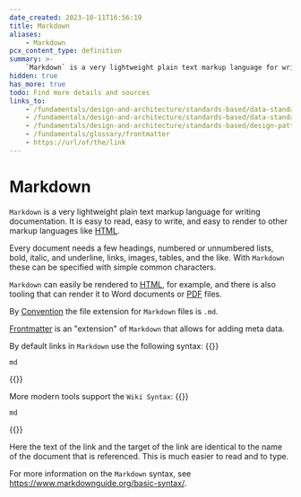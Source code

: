 ```yaml
---
date_created: 2023-10-11T16:56:19
title: Markdown
aliases:
    - Markdown
pcx_content_type: definition
summary: >-
    `Markdown` is a very lightweight plain text markup language for writing documentation. It is easy to read, easy to write, and easy to render to other markup languages like [HTML](/fundamentals/design-and-architecture/standards-based/data-standards/html).
hidden: true
has_more: true
todo: Find more details and sources
links_to:
    - /fundamentals/design-and-architecture/standards-based/data-standards/html
    - /fundamentals/design-and-architecture/standards-based/data-standards/pdf
    - /fundamentals/design-and-architecture/standards-based/design-patterns/convention-over-configuration
    - /fundamentals/glossary/frontmatter
    - https://url/of/the/link
---
```


# Markdown

`Markdown` is a very lightweight plain text markup language for writing documentation. It is easy to read, easy to write, and easy to render to other markup languages like [HTML](/fundamentals/design-and-architecture/standards-based/data-standards/html).

Every document needs a few headings, numbered or unnumbered lists, bold, italic, and underline, links, images, tables, and the like. With `Markdown` these can be specified with simple common characters.

`Markdown` can easily be rendered to [HTML](/fundamentals/design-and-architecture/standards-based/data-standards/html), for example, and there is also tooling that can render it to Word documents or [PDF](/fundamentals/design-and-architecture/standards-based/data-standards/pdf) files.

By [Convention](/fundamentals/design-and-architecture/standards-based/design-patterns/convention-over-configuration) the file extension for `Markdown` files is `.md`.

[Frontmatter](/fundamentals/glossary/frontmatter) is an "extension" of `Markdown` that allows for adding meta data.

By default links in `Markdown` use the following syntax:
{{<raw>}}<pre class="CodeBlock CodeBlock-with-rows CodeBlock-scrolls-horizontally CodeBlock-is-light-in-light-theme CodeBlock--language-txt" language="txt"><code><span class="CodeBlock--rows"><span class="CodeBlock--rows-content"><span class="CodeBlock--row"><span class="CodeBlock--row-indicator"></span><div class="CodeBlock--row-content"><span class="CodeBlock--token-plain">md</span></div></span></span></span></code></pre>{{</raw>}}

More modern tools support the `Wiki Syntax`:
{{<raw>}}<pre class="CodeBlock CodeBlock-with-rows CodeBlock-scrolls-horizontally CodeBlock-is-light-in-light-theme CodeBlock--language-txt" language="txt"><code><span class="CodeBlock--rows"><span class="CodeBlock--rows-content"><span class="CodeBlock--row"><span class="CodeBlock--row-indicator"></span><div class="CodeBlock--row-content"><span class="CodeBlock--token-plain">md</span></div></span></span></span></code></pre>{{</raw>}}

Here the text of the link and the target of the link are identical to the name of the document that is referenced. This is much easier to read and to type.

For more information on the `Markdown` syntax, see https://www.markdownguide.org/basic-syntax/.
